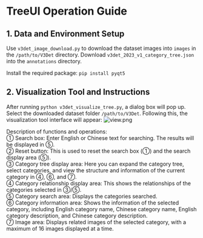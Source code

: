 # TreeUI Operation Guide

## 1. Data and Environment Setup

Use `v3det_image_download.py` to download the dataset images into `images` in the `/path/to/V3Det` directory. 
Download `v3det_2023_v1_category_tree.json` into the `annotations` directory.

Install the required package: `pip install pyqt5`

## 2. Visualization Tool and Instructions
After running `python v3det_visualize_tree.py`, a dialog box will pop up. Select the downloaded dataset folder `/path/to/V3Det`. Following this, the visualization tool interface will appear:
![view.png](../TreeUI.png)

Description of functions and operations:\
① Search box: Enter English or Chinese text for searching. The results will be displayed in ⑤.\
② Reset button: This is used to reset the search box (①) and the search display area (⑤).\
③ Category tree display area: Here you can expand the category tree, select categories, and view the structure and information of the current category in ④, ⑥, and ⑦.\
④ Category relationship display area: This shows the relationships of the categories selected in ③/⑤.\
⑤ Category search area: Displays the categories searched.\
⑥ Category information area: Shows the information of the selected category, including English category name, Chinese category name, English category description, and Chinese category description.\
⑦ Image area: Displays related images of the selected category, with a maximum of 16 images displayed at a time.
